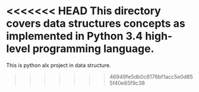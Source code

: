 <<<<<<< HEAD
This directory covers data structures concepts as implemented in Python 3.4 high-level programming language.
=======
This is python alx project in data structure.
>>>>>>> 46949fe5db0c6176bf1acc5e0d855f40e65f9c38
